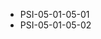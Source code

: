 <!--
    ATTENTION: This file was generated via gradle!
               Do NOT manually edit this file! Any such changes will be overwritten!
-->
* PSI-05-01-05-01
* PSI-05-01-05-02
